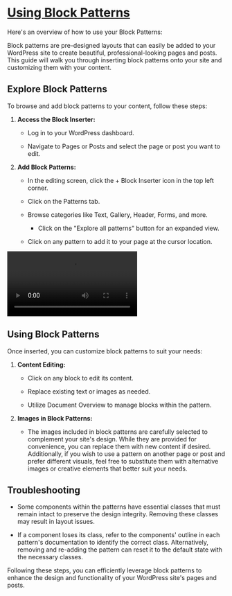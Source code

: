# <a href="https://webdevstudios.atlassian.net/wiki/spaces/JS/pages/3403842235/Your+Custom+Block+Patterns" target="_blank">Using Block Patterns</a>

Here's an overview of how to use your Block Patterns:

Block patterns are pre-designed layouts that can easily be added to your WordPress site to create beautiful, professional-looking pages and posts. This guide will walk you through inserting block patterns onto your site and customizing them with your content.

Explore Block Patterns
----------------------

To browse and add block patterns to your content, follow these steps:

1.  **Access the Block Inserter:**

    -   Log in to your WordPress dashboard.

    -   Navigate to Pages or Posts and select the page or post you want to edit.

2.  **Add Block Patterns:**

    -   In the editing screen, click the + Block Inserter icon in the top left corner.

    -   Click on the Patterns tab.

    -   Browse categories like Text, Gallery, Header, Forms, and more.

        -   Click on the "Explore all patterns" button for an expanded view.

    -   Click on any pattern to add it to your page at the cursor location.

<video src="https://api.media.atlassian.com/file/b73c13fa-3417-4c4d-a086-9dfc1ae71487/artifact/video_1280.mp4/binary?client=47041bf2-0393-425f-b0fb-a51245dd80bb&collection=contentId-3403842235&max-age=2592000&token=eyJhbGciOiJIUzI1NiJ9.eyJpc3MiOiI0NzA0MWJmMi0wMzkzLTQyNWYtYjBmYi1hNTEyNDVkZDgwYmIiLCJhY2Nlc3MiOnsidXJuOmZpbGVzdG9yZTpjb2xsZWN0aW9uOmNvbnRlbnRJZC0zNDAzODQyMjM1IjpbInJlYWQiXX0sImV4cCI6MTcxNTM2ODczMiwibmJmIjoxNzE1MzY1ODUyfQ.i0XbfyOqB3EhbtPQ0Vk21BiPPtbySGhnXPYRXlh5B4Y" width="auto" height="auto" controls></video>

Using Block Patterns
--------------------

Once inserted, you can customize block patterns to suit your needs:

1.  **Content Editing:**

    -   Click on any block to edit its content.

    -   Replace existing text or images as needed.

    -   Utilize Document Overview to manage blocks within the pattern.

2.  **Images in Block Patterns:**

    -   The images included in block patterns are carefully selected to complement your site's design. While they are provided for convenience, you can replace them with new content if desired. Additionally, if you wish to use a pattern on another page or post and prefer different visuals, feel free to substitute them with alternative images or creative elements that better suit your needs.

Troubleshooting
---------------

-   Some components within the patterns have essential classes that must remain intact to preserve the design integrity. Removing these classes may result in layout issues.

-   If a component loses its class, refer to the components' outline in each pattern's documentation to identify the correct class. Alternatively, removing and re-adding the pattern can reset it to the default state with the necessary classes.

Following these steps, you can efficiently leverage block patterns to enhance the design and functionality of your WordPress site's pages and posts.